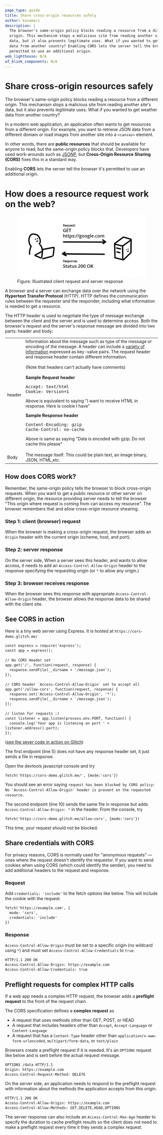 ```yaml
---
page_type: guide
title: Share cross-origin resources safely
author: kosamari
description: |
  The browser's same-origin policy blocks reading a resource from a different
  origin. This mechanism stops a malicious site from reading another site's
  data, but it also prevents legitimate uses. What if you wanted to get weather
  data from another country? Enabling CORS lets the server tell the browser it's
  permitted to use an additional origin.
web_lighthouse: N/A
wf_blink_components: N/A
---
```


# Share cross-origin resources safely

The browser's same-origin policy blocks reading a resource from a different
origin. This mechanism stops a malicious site from reading another site's data,
but it also prevents legitimate uses. What if you wanted to get weather data
from another country? 

In a modern web application, an application often wants to get resources from a
different origin. For example, you want to retrieve JSON data from a different
domain or load images from another site into a `<canvas>` element.

In other words, there are **public resources** that should be available for
anyone to read, but the same-origin policy blocks that. Developers have used
work-arounds such as
[JSONP](https://stackoverflow.com/questions/2067472/what-is-jsonp-all-about),
but **Cross-Origin Resource Sharing (CORS)** fixes this in a standard way.

Enabling **CORS** lets the server tell the browser it's permitted to use an additional origin.

# How does a resource request work on the web?

<figure class="attempt-right">
  <img src="./request_response.png" alt="request and response">
  <figcaption>
    Figure: Illustrated client request and server response
  </figcaption>
</figure>

A browser and a server can exchange data over the network using the **Hypertext Transfer Protocol** (HTTP). HTTP defines the communication rules between the requester and the responder, including what information is needed to get a resource.

<div class="clearfix"></div>

The HTTP header is used to negotiate the type of message exchange between the
client and the server and is used to determine access.  Both the browser's
request and the server's response message are divided into two parts: header and
body:

<table  class="responsive">
<tbody>
    <tr>
        <td>header</td>
        <td>
            Information about the message such as type of the message or encoding of the message. A header can include a <a href="https://en.wikipedia.org/wiki/List_of_HTTP_header_fields">variety of information</a> expressed as key-value pairs. The request header and response header contain different information.<br>
            <br>
            (Note that headers can't actually have comments)<br>
            <br>
            <strong>Sample Request header</strong>
<pre>Accept: text/html
Cookie: Version=1</pre>
Above is equivalent to saying "I want to receive HTML in response. Here is cookie I have"

<strong>Sample Response header</strong>
<pre>Content-Encoding: gzip
Cache-Control: no-cache </pre>
Above is same as saying "Data is encoded with gzip. Do not cache this please"

<tr>
    <td>Body</td>
    <td>
        The message itself. This could be plain text, an image binary, JSON, HTML,etc.
    </td>
    </tr>
</tbody>
</table>


## How does CORS work?

Remember, the same-origin policy tells the browser to block cross-origin
requests. When you want to get a public resource or other server on different origin, the resource providing server needs to tell the browser "This origin where request is coming from can access my resource". The browser remembers that and allow cross-origin resource shearing.

### Step 1: client (browser) request
When the browser is making a cross-origin request, the browser adds an `Origin` header with
the current origin (scheme, host, and port). 

### Step 2: server response
On the server side, 
When a server sees this header, and
wants to allow access, it needs to add an `Access-Control-Allow-Origin` header to
the response specifying the requesting origin (or `*` to allow any origin.) 

### Step 3: browser receives response
When the browser sees this response with appropriate `Access-Control-Allow-Origin` header, the browser allows the response data to be shared with the client site.

## See CORS in action
Here is a tiny web server using Express. It is hosted at `https://cors-demo.glitch.me/`

```
const express = require('express');
const app = express();

// No CORS Header set
app.get('/', function(request, response) {
  response.sendFile(__dirname + '/message.json');
});

// CORS header `Access-Control-Allow-Origin` set to accept all
app.get('/allow-cors', function(request, response) {
  response.set('Access-Control-Allow-Origin', '*');
  response.sendFile(__dirname + '/message.json');
});

// listen for requests :)
const listener = app.listen(process.env.PORT, function() {
  console.log('Your app is listening on port ' + listener.address().port);
});
```
([see the sever code in action on Glitch](https://glitch.com/edit/#!/cors-demo?path=server.js))


The first endpoint (line 5) does not have any response header set, it just sends a file in response. 

Open the devtools javascript console and try
```
fetch('https://cors-demo.glitch.me/', {mode:'cors'})
```

You should see an error saying `request has been blocked by CORS policy: No
'Access-Control-Allow-Origin' header is present on the requested resource.`

The second endpoint (line 10) sends the  same file in response but adds
`Access-Control-Allow-Origin: *`  in the header. From the console, try
```
fetch('https://cors-demo.glitch.me/allow-cors', {mode:'cors'})
```
This time, your request should not be blocked.


## Share credentials with CORS

For privacy reasons, CORS is normally used for "anonymous requests" — ones where the request doesn't identify the requestor. If you want to send
cookies when using CORS (which could identify the sender), you need to add additional headers to the request and response. 

### Request

Add  `credentials: 'include'` to the fetch options like below. This will include
the cookie with the request.

```  
fetch('https://example.com', {  
  mode: 'cors',  
  credentials: 'include'  
})  
```

### Response 

`Access-Control-Allow-Origin` must be set to a specific origin (no wildcard
using `*`) and must set `Access-Control-Allow-Credentials` to `true`.
``` 
HTTP/1.1 200 OK
Access-Control-Allow-Origin: https://example.com
Access-Control-Allow-Credentials: true
```

## Preflight requests for complex HTTP calls

If a web app needs a complex HTTP request, the browser adds a  **preflight
request** to the front of the request chain.

The CORS specification defines a **complex request** as 

+  A request that uses methods other than GET, POST, or HEAD
+  A request that includes headers other than `Accept`, `Accept-Language` or `Content-Language`
+  A request that has a `Content-Type` header other than
    `application/x-www-form-urlencoded`, `multipart/form-data`, or `text/plain`

Browsers create a preflight request if it is needed. It's an `OPTIONS` request 
like below and is sent before the actual request message.
```
OPTIONS /data HTTP/1.1
Origin: https://example.com
Access-Control-Request-Method: DELETE
```

On the server side, an application needs to respond to the preflight request
with information about the methods the application accepts from this origin.   
``` 
HTTP/1.1 200 OK
Access-Control-Allow-Origin: https://example.com
Access-Control-Allow-Methods: GET,DELETE,HEAD,OPTIONS
```

The server response can also include an `Access-Control-Max-Age` header to
specify the duration to cache preflight results so the client does not need to
make a preflight request every time it they sends a complex request.
